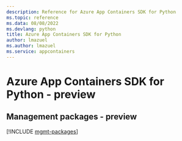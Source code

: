 ```yaml
---
description: Reference for Azure App Containers SDK for Python
ms.topic: reference
ms.data: 08/08/2022
ms.devlang: python
title: Azure App Containers SDK for Python
author: lmazuel
ms.author: lmazuel
ms.service: appcontainers
---
```

# Azure App Containers SDK for Python - preview

## Management packages - preview
[!INCLUDE [mgmt-packages](app-containers-mgmt-index.md)]